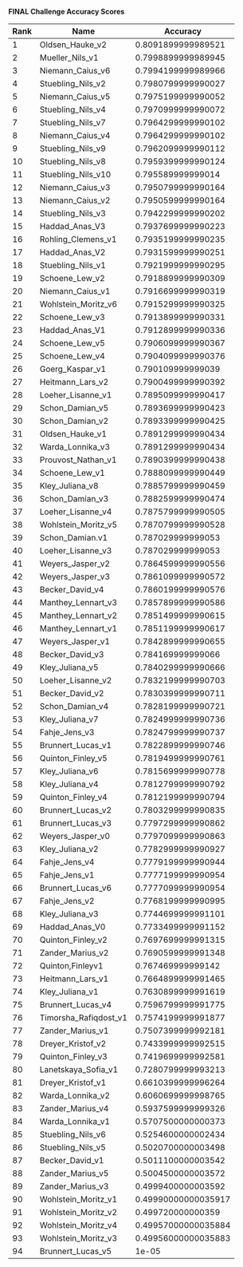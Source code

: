 **FINAL Challenge Accuracy Scores**



|Rank|Name|Accuracy|
|----|-----|---|
|1|Oldsen_Hauke_v2|0.8091899999989521|
|2|Mueller_Nils_v1|0.7998899999989945|
|3|Niemann_Caius_v6|0.7994199999989966|
|4|Stuebling_Nils_v2|0.7980799999990027|
|5|Niemann_Caius_v5|0.7975199999990052|
|6|Stuebling_Nils_v4|0.7970999999990072|
|7|Stuebling_Nils_v7|0.7964299999990102|
|8|Niemann_Caius_v4|0.7964299999990102|
|9|Stuebling_Nils_v9|0.7962099999990112|
|10|Stuebling_Nils_v8|0.7959399999990124|
|11|Stuebling_Nils_v10|0.795589999999014|
|12|Niemann_Caius_v3|0.7950799999990164|
|13|Niemann_Caius_v2|0.7950599999990164|
|14|Stuebling_Nils_v3|0.7942299999990202|
|15|Haddad_Anas_V3|0.7937699999990223|
|16|Rohling_Clemens_v1|0.7935199999990235|
|17|Haddad_Anas_V2|0.7931599999990251|
|18|Stuebling_Nils_v1|0.7921999999990295|
|19|Schoene_Lew_v2|0.7918899999990309|
|20|Niemann_Caius_v1|0.7916699999990319|
|21|Wohlstein_Moritz_v6|0.7915299999990325|
|22|Schoene_Lew_v3|0.7913899999990331|
|23|Haddad_Anas_V1|0.7912899999990336|
|24|Schoene_Lew_v5|0.7906099999990367|
|25|Schoene_Lew_v4|0.7904099999990376|
|26|Goerg_Kaspar_v1|0.790109999999039|
|27|Heitmann_Lars_v2|0.7900499999990392|
|28|Loeher_Lisanne_v1|0.7895099999990417|
|29|Schon_Damian_v5|0.7893699999990423|
|30|Schon_Damian_v2|0.7893399999990425|
|31|Oldsen_Hauke_v1|0.7891299999990434|
|32|Warda_Lonnika_v3|0.7891299999990434|
|33|Prouvost_Nathan_v1|0.7890399999990438|
|34|Schoene_Lew_v1|0.7888099999990449|
|35|Kley_Juliana_v8|0.7885799999990459|
|36|Schon_Damian_v3|0.7882599999990474|
|37|Loeher_Lisanne_v4|0.7875799999990505|
|38|Wohlstein_Moritz_v5|0.7870799999990528|
|39|Schon_Damian.v1|0.787029999999053|
|40|Loeher_Lisanne_v3|0.787029999999053|
|41|Weyers_Jasper_v2|0.7864599999990556|
|42|Weyers_Jasper_v3|0.7861099999990572|
|43|Becker_David_v4|0.7860199999990576|
|44|Manthey_Lennart_v3|0.7857899999990586|
|45|Manthey_Lennart_v2|0.7851499999990615|
|46|Manthey_Lennart_v1|0.7851199999990617|
|47|Weyers_Jasper_v1|0.7842899999990655|
|48|Becker_David_v3|0.784169999999066|
|49|Kley_Juliana_v5|0.7840299999990666|
|50|Loeher_Lisanne_v2|0.7832199999990703|
|51|Becker_David_v2|0.7830399999990711|
|52|Schon_Damian_v4|0.7828199999990721|
|53|Kley_Juliana_v7|0.7824999999990736|
|54|Fahje_Jens_v3|0.7824799999990737|
|55|Brunnert_Lucas_v1|0.7822899999990746|
|56|Quinton_Finley_v5|0.7819499999990761|
|57|Kley_Juliana_v6|0.7815699999990778|
|58|Kley_Juliana_v4|0.7812799999990792|
|59|Quinton_Finley_v4|0.7812199999990794|
|60|Brunnert_Lucas_v2|0.7803299999990835|
|61|Brunnert_Lucas_v3|0.7797299999990862|
|62|Weyers_Jasper_v0|0.7797099999990863|
|63|Kley_Juliana_v2|0.7782999999990927|
|64|Fahje_Jens_v4|0.7779199999990944|
|65|Fahje_Jens_v1|0.7777199999990954|
|66|Brunnert_Lucas_v6|0.7777099999990954|
|67|Fahje_Jens_v2|0.7768199999990995|
|68|Kley_Juliana_v3|0.7744699999991101|
|69|Haddad_Anas_V0|0.7733499999991152|
|70|Quinton_Finley_v2|0.7697699999991315|
|71|Zander_Marius_v2|0.7690599999991348|
|72|Quinton,Finleyv1|0.767469999999142|
|73|Heitmann_Lars_v1|0.7664899999991465|
|74|Kley_Juliana_v1|0.7630899999991619|
|75|Brunnert_Lucas_v4|0.7596799999991775|
|76|Timorsha_Rafiqdost_v1|0.7574199999991877|
|77|Zander_Marius_v1|0.7507399999992181|
|78|Dreyer_Kristof_v2|0.7433999999992515|
|79|Quinton_Finley_v3|0.7419699999992581|
|80|Lanetskaya_Sofia_v1|0.7280799999993213|
|81|Dreyer_Kristof_v1|0.6610399999996264|
|82|Warda_Lonnika_v2|0.6060699999998765|
|83|Zander_Marius_v4|0.5937599999999326|
|84|Warda_Lonnika_v1|0.5707500000000373|
|85|Stuebling_Nils_v6|0.5254600000002434|
|86|Stuebling_Nils_v5|0.5020700000003498|
|87|Becker_David_v1|0.5011100000003542|
|88|Zander_Marius_v5|0.5004500000003572|
|89|Zander_Marius_v3|0.4999400000003592|
|90|Wohlstein_Moritz_v1|0.49990000000035917|
|91|Wohlstein_Moritz_v2|0.499720000000359|
|92|Wohlstein_Moritz_v4|0.49957000000035884|
|93|Wohlstein_Moritz_v3|0.49956000000035883|
|94|Brunnert_Lucas_v5|1e-05|
